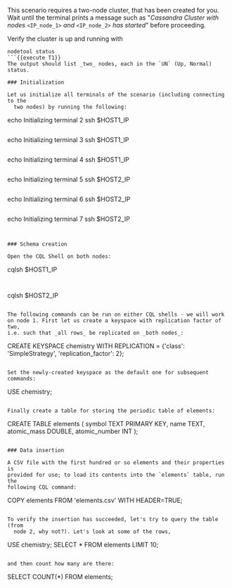 This scenario requires a two-node cluster, that has been created for you.
Wait until the terminal prints a message such as "_Cassandra Cluster with nodes_
`<IP_node_1>` _and_ `<IP_node_2>` _has started_" before proceeding.

Verify the cluster is up and running with
```
nodetool status
```{{execute T1}}
The output should list _two_ nodes, each in the `UN` (Up, Normal) status.

### Initialization

Let us initialize all terminals of the scenario (including connecting to the
  two nodes) by running the following:
```
echo Initializing terminal 2
ssh $HOST1_IP
```{{execute T2}}

```
echo Initializing terminal 3
ssh $HOST1_IP
```{{execute T3}}

```
echo Initializing terminal 4
ssh $HOST1_IP
```{{execute T4}}

```
echo Initializing terminal 5
ssh $HOST2_IP
```{{execute T5}}

```
echo Initializing terminal 6
ssh $HOST2_IP
```{{execute T6}}

```
echo Initializing terminal 7
ssh $HOST2_IP
```{{execute T7}}


### Schema creation

Open the CQL Shell on both nodes:

```
cqlsh $HOST1_IP
```{{execute T4}}


```
cqlsh $HOST2_IP
```{{execute T7}}

The following commands can be run on either CQL shells - we will work
on node 1. First let us create a keyspace with replication factor of two,
i.e. such that _all rows_ be replicated on _both nodes_:
```
CREATE KEYSPACE chemistry WITH REPLICATION = {'class': 'SimpleStrategy', 'replication_factor': 2};
```{{execute T3}}

Set the newly-created keyspace as the default one for subsequent commands:
```
USE chemistry;
```{{execute T4}}

Finally create a table for storing the periodic table of elements:
```
CREATE TABLE elements (
    symbol TEXT PRIMARY KEY,
    name TEXT,
    atomic_mass DOUBLE,
    atomic_number INT
);
```{{execute T4}}

### Data insertion

A CSV file with the first hundred or so elements and their properties is
provided for use; to load its contents into the `elements` table, run the
following CQL command:
```
COPY elements FROM 'elements.csv' WITH HEADER=TRUE;
```{{execute T4}}

To verify the insertion has succeeded, let's try to query the table (from
  node 2, why not?). Let's look at some of the rows,
```
USE chemistry;
SELECT * FROM elements LIMIT 10;
```{{execute T7}}

and then count how many are there:

```
SELECT COUNT(*) FROM elements;
```{{execute T7}}
